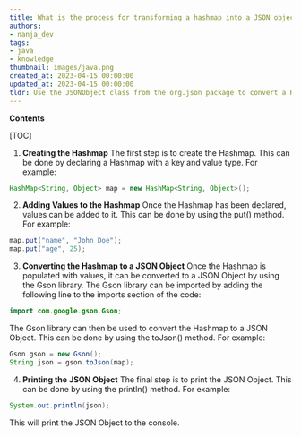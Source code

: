 ```yaml
---
title: What is the process for transforming a hashmap into a JSON object in java?
authors:
- nanja_dev
tags:
- java
- knowledge
thumbnail: images/java.png
created_at: 2023-04-15 00:00:00
updated_at: 2023-04-15 00:00:00
tldr: Use the JSONObject class from the org.json package to convert a HashMap to a JSON Object.
---
```


**Contents**

[TOC]

1. **Creating the Hashmap**
The first step is to create the Hashmap. This can be done by declaring a Hashmap with a key and value type. For example: 
```java
HashMap<String, Object> map = new HashMap<String, Object>();
```

2. **Adding Values to the Hashmap**
Once the Hashmap has been declared, values can be added to it. This can be done by using the put() method. For example:
```java
map.put("name", "John Doe");
map.put("age", 25);
```

3. **Converting the Hashmap to a JSON Object**
Once the Hashmap is populated with values, it can be converted to a JSON Object by using the Gson library. The Gson library can be imported by adding the following line to the imports section of the code:
```java
import com.google.gson.Gson;
```
The Gson library can then be used to convert the Hashmap to a JSON Object. This can be done by using the toJson() method. For example:
```java
Gson gson = new Gson();
String json = gson.toJson(map);
```

4. **Printing the JSON Object**
The final step is to print the JSON Object. This can be done by using the println() method. For example:
```java
System.out.println(json);
```
This will print the JSON Object to the console.
